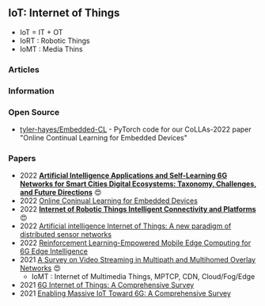 ## IoT: Internet of Things

- IoT = IT + OT
- IoRT : Robotic Things
- IoMT : Media Thins


### Articles



### Information


### Open Source
- [tyler-hayes/Embedded-CL](https://github.com/tyler-hayes/Embedded-CL) - PyTorch code for our CoLLAs-2022 paper "Online Continual Learning for Embedded Devices"


### Papers
- 2022 [**Artificial Intelligence Applications and Self-Learning 6G Networks for Smart Cities Digital Ecosystems: Taxonomy, Challenges, and Future Directions**](https://www.mdpi.com/1424-8220/22/15/5750) 😍
- 2022 [Online Coninual Learning for Embedded Devices](https://arxiv.org/pdf/2203.10681.pdf)
- 2022 [**Internet of Robotic Things Intelligent Connectivity and Platforms**](https://www.frontiersin.org/articles/10.3389/frobt.2020.00104/full) 😍
- 2022 [Artificial intelligence Internet of Things: A new paradigm of distributed sensor networks](https://journals.sagepub.com/doi/pdf/10.1177/15501477211062835)
- 2022 [Reinforcement Learning-Empowered Mobile Edge Computing for 6G Edge Intelligence](https://ieeexplore.ieee.org/stamp/stamp.jsp?arnumber=9797722)
- 2021 [A Survey on Video Streaming in Multipath and Multihomed Overlay Networks](https://hal.inria.fr/hal-03508709/document) 😍
	- IoMT : Internet of Multimedia Things, MPTCP, CDN, Cloud/Fog/Edge
- 2021 [6G Internet of Things: A Comprehensive Survey](https://arxiv.org/pdf/2108.04973.pdf)
- 2021 [Enabling Massive IoT Toward 6G: A Comprehensive Survey](https://www.csit.carleton.ca/~fyu/Papers/IoT_6G.pdf)

